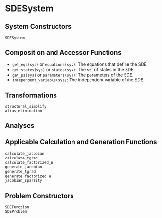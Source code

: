 # SDESystem

## System Constructors

```@docs
SDESystem
```

## Composition and Accessor Functions

- `get_eqs(sys)` or `equations(sys)`: The equations that define the SDE.
- `get_states(sys)` or `states(sys)`: The set of states in the SDE.
- `get_ps(sys)` or `parameters(sys)`: The parameters of the SDE.
- `independent_variable(sys)`: The independent variable of the SDE.

## Transformations

```@docs
structural_simplify
alias_elimination
```

## Analyses

## Applicable Calculation and Generation Functions

```julia
calculate_jacobian
calculate_tgrad
calculate_factorized_W
generate_jacobian
generate_tgrad
generate_factorized_W
jacobian_sparsity
```

## Problem Constructors

```@docs
SDEFunction
SDEProblem
```

